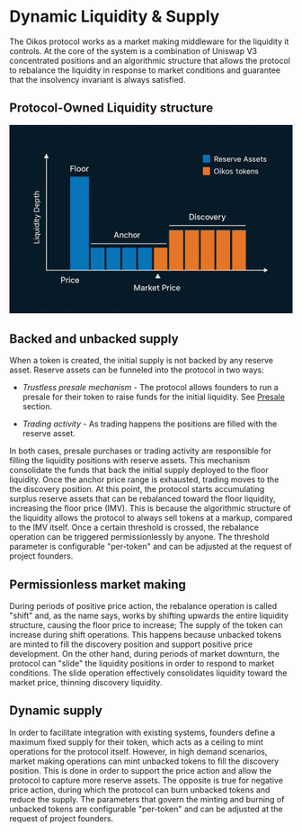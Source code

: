 # Dynamic Liquidity & Supply

The Oikos protocol works as a market making middleware for the liquidity it controls. At the core of the system is a combination of Uniswap V3 concentrated positions and an algorithmic structure that allows the protocol to rebalance the liquidity in response to market conditions and guarantee that the insolvency invariant is always satisfied. 

## Protocol-Owned Liquidity structure

<img src="../public/assets/img/oikos_liquidity_structure.png" alt="Liquidity structure" width="550"/>


## Backed and unbacked supply
When a token is created, the initial supply is not backed by any reserve asset. Reserve assets can be funneled into the protocol in two ways: 

* *Trustless presale mechanism* - The protocol allows founders to run a presale for their token to raise funds for the initial liquidity. See <a href="#">Presale</a> section.

* *Trading activity* - As trading happens the positions are filled with the reserve asset. 

In both cases, presale purchases or trading activity are responsible for filling the liquidity positions with reserve assets. This mechanism consolidate the funds that back the initial supply deployed to the floor liquidity. Once the anchor price range is exhausted, trading moves to the the discovery position. At this point, the protocol starts accumulating surplus reserve assets that can be rebalanced toward the floor liquidity, increasing the floor price (IMV). This is because the algorithmic structure of the liquidity allows the protocol to always sell tokens at a markup, compared to the IMV itself. Once a certain threshold is crossed, the rebalance operation can be triggered permissionlessly by anyone. The threshold parameter is configurable "per-token" and can be adjusted at the request of project founders.


## Permissionless market making
During periods of positive price action, the rebalance operation is called "shift" and, as the name says, works by shifting upwards the entire liquidity structure, causing the floor price to increase; The supply of the token can increase during shift operations. This happens because unbacked tokens are minted to fill the discovery position and support positive price development. On the other hand, during periods of market downturn, the protocol can "slide" the liquidity positions in order to respond to market conditions. The slide operation effectively consolidates liquidity toward the market price, thinning discovery liquidity. 

## Dynamic supply
In order to facilitate integration with existing systems, founders define a maximum fixed supply for their token, which acts as a ceiling to mint operations for the protocol itself. However, in high demand scenarios, market making operations can mint unbacked tokens to fill the discovery position. This is done in order to support the price action and allow the protocol to capture more reserve assets. The opposite is true for negative price action, during which the protocol can burn unbacked tokens and reduce the supply. The parameters that govern the minting and burning of unbacked tokens are configurable "per-token" and can be adjusted at the request of project founders.